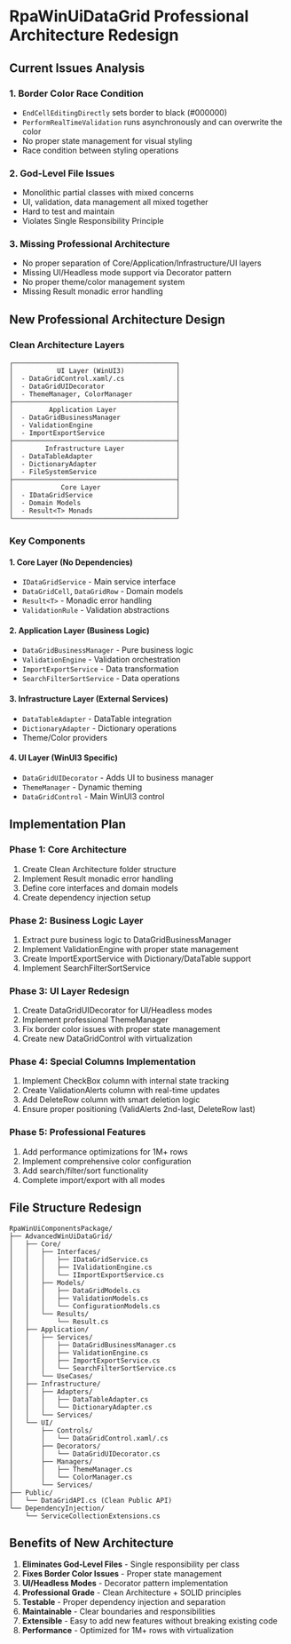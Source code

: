 # RpaWinUiDataGrid Professional Architecture Redesign

## Current Issues Analysis

### 1. Border Color Race Condition
- `EndCellEditingDirectly` sets border to black (#000000)
- `PerformRealTimeValidation` runs asynchronously and can overwrite the color
- No proper state management for visual styling
- Race condition between styling operations

### 2. God-Level File Issues  
- Monolithic partial classes with mixed concerns
- UI, validation, data management all mixed together
- Hard to test and maintain
- Violates Single Responsibility Principle

### 3. Missing Professional Architecture
- No proper separation of Core/Application/Infrastructure/UI layers
- Missing UI/Headless mode support via Decorator pattern
- No proper theme/color management system
- Missing Result<T> monadic error handling

## New Professional Architecture Design

### Clean Architecture Layers

```
┌─────────────────────────────────────────┐
│           UI Layer (WinUI3)             │
│  - DataGridControl.xaml/.cs             │
│  - DataGridUIDecorator                  │  
│  - ThemeManager, ColorManager           │
├─────────────────────────────────────────┤
│         Application Layer               │
│  - DataGridBusinessManager              │
│  - ValidationEngine                     │
│  - ImportExportService                  │
├─────────────────────────────────────────┤
│        Infrastructure Layer             │
│  - DataTableAdapter                     │
│  - DictionaryAdapter                    │
│  - FileSystemService                    │
├─────────────────────────────────────────┤
│            Core Layer                   │
│  - IDataGridService                     │
│  - Domain Models                        │
│  - Result<T> Monads                     │
└─────────────────────────────────────────┘
```

### Key Components

#### 1. Core Layer (No Dependencies)
- `IDataGridService` - Main service interface
- `DataGridCell`, `DataGridRow` - Domain models
- `Result<T>` - Monadic error handling
- `ValidationRule` - Validation abstractions

#### 2. Application Layer (Business Logic)
- `DataGridBusinessManager` - Pure business logic
- `ValidationEngine` - Validation orchestration  
- `ImportExportService` - Data transformation
- `SearchFilterSortService` - Data operations

#### 3. Infrastructure Layer (External Services)
- `DataTableAdapter` - DataTable integration
- `DictionaryAdapter` - Dictionary operations
- Theme/Color providers

#### 4. UI Layer (WinUI3 Specific)
- `DataGridUIDecorator` - Adds UI to business manager
- `ThemeManager` - Dynamic theming
- `DataGridControl` - Main WinUI3 control

## Implementation Plan

### Phase 1: Core Architecture
1. Create Clean Architecture folder structure
2. Implement Result<T> monadic error handling
3. Define core interfaces and domain models
4. Create dependency injection setup

### Phase 2: Business Logic Layer
1. Extract pure business logic to DataGridBusinessManager
2. Implement ValidationEngine with proper state management
3. Create ImportExportService with Dictionary/DataTable support
4. Implement SearchFilterSortService

### Phase 3: UI Layer Redesign  
1. Create DataGridUIDecorator for UI/Headless modes
2. Implement professional ThemeManager
3. Fix border color issues with proper state management
4. Create new DataGridControl with virtualization

### Phase 4: Special Columns Implementation
1. Implement CheckBox column with internal state tracking
2. Create ValidationAlerts column with real-time updates  
3. Add DeleteRow column with smart deletion logic
4. Ensure proper positioning (ValidAlerts 2nd-last, DeleteRow last)

### Phase 5: Professional Features
1. Add performance optimizations for 1M+ rows
2. Implement comprehensive color configuration
3. Add search/filter/sort functionality
4. Complete import/export with all modes

## File Structure Redesign

```
RpaWinUiComponentsPackage/
├── AdvancedWinUiDataGrid/
│   ├── Core/
│   │   ├── Interfaces/
│   │   │   ├── IDataGridService.cs
│   │   │   ├── IValidationEngine.cs
│   │   │   └── IImportExportService.cs
│   │   ├── Models/
│   │   │   ├── DataGridModels.cs
│   │   │   ├── ValidationModels.cs
│   │   │   └── ConfigurationModels.cs
│   │   └── Results/
│   │       └── Result.cs
│   ├── Application/
│   │   ├── Services/
│   │   │   ├── DataGridBusinessManager.cs
│   │   │   ├── ValidationEngine.cs
│   │   │   ├── ImportExportService.cs
│   │   │   └── SearchFilterSortService.cs
│   │   └── UseCases/
│   ├── Infrastructure/
│   │   ├── Adapters/
│   │   │   ├── DataTableAdapter.cs
│   │   │   └── DictionaryAdapter.cs
│   │   └── Services/
│   └── UI/
│       ├── Controls/
│       │   └── DataGridControl.xaml/.cs
│       ├── Decorators/
│       │   └── DataGridUIDecorator.cs  
│       ├── Managers/
│       │   ├── ThemeManager.cs
│       │   └── ColorManager.cs
│       └── Services/
├── Public/
│   └── DataGridAPI.cs (Clean Public API)
└── DependencyInjection/
    └── ServiceCollectionExtensions.cs
```

## Benefits of New Architecture

1. **Eliminates God-Level Files** - Single responsibility per class
2. **Fixes Border Color Issues** - Proper state management
3. **UI/Headless Modes** - Decorator pattern implementation  
4. **Professional Grade** - Clean Architecture + SOLID principles
5. **Testable** - Proper dependency injection and separation
6. **Maintainable** - Clear boundaries and responsibilities
7. **Extensible** - Easy to add new features without breaking existing code
8. **Performance** - Optimized for 1M+ rows with virtualization